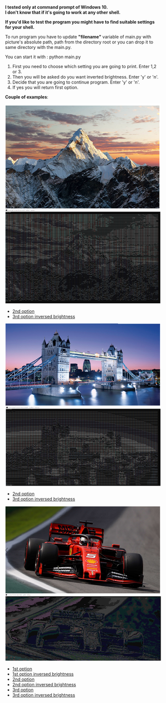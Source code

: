 **I tested only at command prompt of Windows 10.** <br>
**I don't know that if it's going to work at any other shell.** <br>

**If you'd like to test the program you might have to find suitable settings for your shell.** <br>

To run program you have to update **"filename"** variable of main.py with picture's absolute path, path from the directory root or you can drop it to same directory with the main.py.


You can start it with : python main.py
1. First you need to choose which setting you are going to print. Enter 1,2 or 3. <br>
2. Then you will be asked do you want inverted brightness. Enter 'y' or 'n'. <br>
3. Decide that you are going to continue program. Enter 'y' or 'n'. <br>
4. If yes you will return first option. <br>

**Couple of examples**:


<img src = "./examples/ex3.png"></img><br>

* [2nd option](./examples/ex3.2.png)<br>
* [3rd option inversed brightness](./examples/ex3.3r.png)<br>


<img src = "./examples/ex2.png"></img><br>

* [2nd option](./examples/ex2.2.png)<br>
* [3rd option inversed brightness](./examples/ex2.3r.png)<br>


<img src = "./examples/ex1.png"></img><br>

* [1st option](./examples/ex1.1.png)<br>
* [1st option inversed brightness](./examples/ex1.1r.png)<br>
* [2nd option](./examples/ex1.2.png)<br>
* [2nd option inversed brightness](./examples/ex1.2r.png)<br>
* [3rd option](./examples/ex1.3.png)<br>
* [3rd option inversed brightness](./examples/ex1.3r.png)<br>
